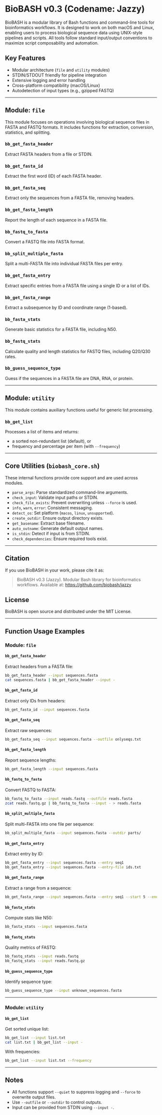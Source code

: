 # BioBASH v0.3 (Codename: Jazzy)

BioBASH is a modular library of Bash functions and command-line tools for bioinformatics workflows. It is designed to work on both macOS and Linux, enabling users to process biological sequence data using UNIX-style pipelines and scripts. All tools follow standard input/output conventions to maximize script composability and automation.

## Key Features

- Modular architecture (`file` and `utility` modules)
- STDIN/STDOUT friendly for pipeline integration
- Extensive logging and error handling
- Cross-platform compatibility (macOS/Linux)
- Autodetection of input types (e.g., gzipped FASTQ)

---

## Module: `file`

This module focuses on operations involving biological sequence files in FASTA and FASTQ formats. It includes functions for extraction, conversion, statistics, and splitting.

### `bb_get_fasta_header`
Extract FASTA headers from a file or STDIN.

### `bb_get_fasta_id`
Extract the first word (ID) of each FASTA header.

### `bb_get_fasta_seq`
Extract only the sequences from a FASTA file, removing headers.

### `bb_get_fasta_length`
Report the length of each sequence in a FASTA file.

### `bb_fastq_to_fasta`
Convert a FASTQ file into FASTA format.

### `bb_split_multiple_fasta`
Split a multi-FASTA file into individual FASTA files per entry.

### `bb_get_fasta_entry`
Extract specific entries from a FASTA file using a single ID or a list of IDs.

### `bb_get_fasta_range`
Extract a subsequence by ID and coordinate range (1-based).

### `bb_fasta_stats`
Generate basic statistics for a FASTA file, including N50.

### `bb_fastq_stats`
Calculate quality and length statistics for FASTQ files, including Q20/Q30 rates.

### `bb_guess_sequence_type`
Guess if the sequences in a FASTA file are DNA, RNA, or protein.

---

## Module: `utility`

This module contains auxiliary functions useful for generic list processing.

### `bb_get_list`
Processes a list of items and returns:
- a sorted non-redundant list (default), or
- frequency and percentage per item (with `--frequency`)

---

## Core Utilities (`biobash_core.sh`)

These internal functions provide core support and are used across modules.

- `parse_args`: Parse standardized command-line arguments.
- `check_input`: Validate input paths or STDIN.
- `check_file_exists`: Prevent overwriting unless `--force` is used.
- `info`, `warn`, `error`: Consistent messaging.
- `detect_os`: Set platform (`macos`, `linux`, `unsupported`).
- `create_outdir`: Ensure output directory exists.
- `get_basename`: Extract base filename.
- `auto_outname`: Generate default output names.
- `is_stdin`: Detect if input is from STDIN.
- `check_dependencies`: Ensure required tools exist.

---

## Citation

If you use BioBASH in your work, please cite it as:

> BioBASH v0.3 (Jazzy). Modular Bash library for bioinformatics workflows. Available at: https://github.com/biobash/jazzy

## License

BioBASH is open source and distributed under the MIT License.


---

## Function Usage Examples

### Module: `file`

#### `bb_get_fasta_header`
Extract headers from a FASTA file:
```bash
bb_get_fasta_header --input sequences.fasta
cat sequences.fasta | bb_get_fasta_header --input -
```

#### `bb_get_fasta_id`
Extract only IDs from headers:
```bash
bb_get_fasta_id --input sequences.fasta
```

#### `bb_get_fasta_seq`
Extract raw sequences:
```bash
bb_get_fasta_seq --input sequences.fasta --outfile onlyseqs.txt
```

#### `bb_get_fasta_length`
Report sequence lengths:
```bash
bb_get_fasta_length --input sequences.fasta
```

#### `bb_fastq_to_fasta`
Convert FASTQ to FASTA:
```bash
bb_fastq_to_fasta --input reads.fastq --outfile reads.fasta
zcat reads.fastq.gz | bb_fastq_to_fasta --input - > reads.fasta
```

#### `bb_split_multiple_fasta`
Split multi-FASTA into one file per sequence:
```bash
bb_split_multiple_fasta --input sequences.fasta --outdir parts/
```

#### `bb_get_fasta_entry`
Extract entry by ID:
```bash
bb_get_fasta_entry --input sequences.fasta --entry seq1
bb_get_fasta_entry --input sequences.fasta --entry-file ids.txt
```

#### `bb_get_fasta_range`
Extract a range from a sequence:
```bash
bb_get_fasta_range --input sequences.fasta --entry seq1 --start 5 --end 25
```

#### `bb_fasta_stats`
Compute stats like N50:
```bash
bb_fasta_stats --input sequences.fasta
```

#### `bb_fastq_stats`
Quality metrics of FASTQ:
```bash
bb_fastq_stats --input reads.fastq
bb_fastq_stats --input reads.fastq.gz
```

#### `bb_guess_sequence_type`
Identify sequence type:
```bash
bb_guess_sequence_type --input unknown_sequences.fasta
```

---

### Module: `utility`

#### `bb_get_list`
Get sorted unique list:
```bash
bb_get_list --input list.txt
cat list.txt | bb_get_list --input -
```

With frequencies:
```bash
bb_get_list --input list.txt --frequency
```

---

## Notes

- All functions support `--quiet` to suppress logging and `--force` to overwrite output files.
- Use `--outfile` or `--outdir` to control outputs.
- Input can be provided from STDIN using `--input -`.

